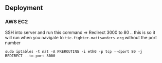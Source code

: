 ## Deployment

### AWS EC2



SSH into server and run this command => Redirect 3000 to 80 .. this is so it will run when you navigate to `tie-fighter.mattsanders.org` without the port number
```
sudo iptables -t nat -A PREROUTING -i eth0 -p tcp --dport 80 -j REDIRECT --to-port 3000
```

